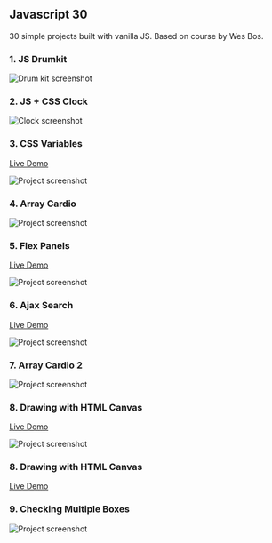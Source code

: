 ## Javascript 30

30 simple projects built with vanilla JS. Based on course by Wes Bos.

### 1. JS Drumkit

![Drum kit screenshot](https://i.imgur.com/j7i5t1G.png)

### 2. JS + CSS Clock

![Clock screenshot](https://i.imgur.com/N8qq069.png)

### 3. CSS Variables
<a target="_blank" href="https://ronan-f.github.io/css-variables" >Live Demo</a>

![Project screenshot](https://i.imgur.com/nD1WPR4.png)

### 4. Array Cardio

![Project screenshot](https://i.imgur.com/SnyEoJW.png)

### 5. Flex Panels
<a target="_blank" href="https://ronan-f.github.io/flex-panels">Live Demo</a>

![Project screenshot](https://i.imgur.com/1Ri6dtG.png)

### 6. Ajax Search
<a target="_blank" href="https://ronan-f.github.io/search">Live Demo</a>

![Project screenshot](https://i.imgur.com/KuJ2mQB.png)

### 7. Array Cardio 2

![Project screenshot](https://i.imgur.com/FeJycfR.png)

### 8. Drawing with HTML Canvas
<a target="_blank" href="https://ronan-f.github.io/draw">Live Demo</a>

![Project screenshot](https://i.imgur.com/Li0GVkI.png)

### 8. Drawing with HTML Canvas
<a target="_blank" href="https://ronan-f.github.io/draw">Live Demo</a>

### 9. Checking Multiple Boxes

![Project screenshot](https://i.imgur.com/LcMlJOD.png)

